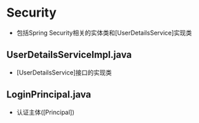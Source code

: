 # Security

- 包括Spring Security相关的实体类和[UserDetailsService]实现类

## UserDetailsServiceImpl.java

- [UserDetailsService]接口的实现类

## LoginPrincipal.java

- 认证主体([Principal])
